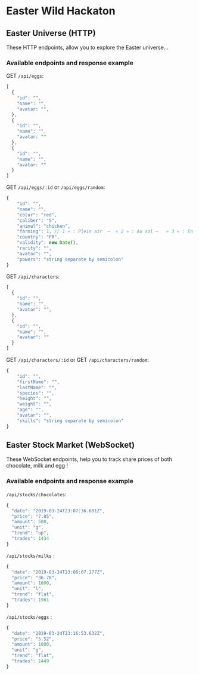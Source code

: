 # Easter Wild Hackaton
## Easter Universe (HTTP)

These HTTP endpoints, allow you to explore the Easter universe... 

### Available endpoints and response example

GET `/api/eggs`:
```javascript
[
  {
    "id": "",
    "name": "",
    "avatar: "",
  },
  {
    "id": "",
    "name": "",
    "avatar: ""    
  },
  {
    "id": "",
    "name": "",
    "avatar: ""    
  }
]
```
GET `/api/eggs/:id` or `/api/eggs/random`:
```javascript
{
    "id": "",
    "name": "",
    "color": "red",
    "caliber": "S",
    "animal": "chicken",
    "farming": 1, // 1 » : Plein air  –  « 2 » : Au sol –   « 3 » : En cage  –  « 0 » : Bio ;
    "country": "FR",
    "validity": new Date(),
    "rarity": "",
    "avatar": "",
    "powers": "string separate by semicolon"
}
```

GET `/api/characters`:
```javascript
[
  {
    "id": "",
    "name": "",
    "avatar": "",
  },
  {
    "id": "",
    "name": "",
    "avatar": ""    
  }
]
```
GET `/api/characters/:id` or GET `/api/characters/random`:

```javascript
{
    "id": "",
    "firstName": "",
    "lastName": "",
    "species": "",
    "height": "", 
    "weight": "",
    "age": "",
    "avatar": "",
    "skills": "string separate by semicolon"
}
```
## Easter Stock Market (WebSocket)

These WebSocket endpoints, help you to track share prices of both chocolate, milk and egg !

### Available endpoints and response example

`/api/stocks/chocolates`:
```javascript
{
  "date": "2019-03-24T23:07:36.601Z",
  "price": "7.85",
  "amount": 500,
  "unit": "g",
  "trend": "up",
  "trades": 1434
}
```

`/api/stocks/milks` :
```javascript
{
  "date": "2019-03-24T23:06:07.277Z",
  "price": "36.78",
  "amount": 1000,
  "unit": "l",
  "trend": "flat",
  "trades": 1961
}
```

`/api/stocks/eggs` :
```javascript
{
  "date": "2019-03-24T23:16:53.632Z",
  "price": "5.52",
  "amount": 1000,
  "unit": "g",
  "trend": "flat",
  "trades": 1449
}
```